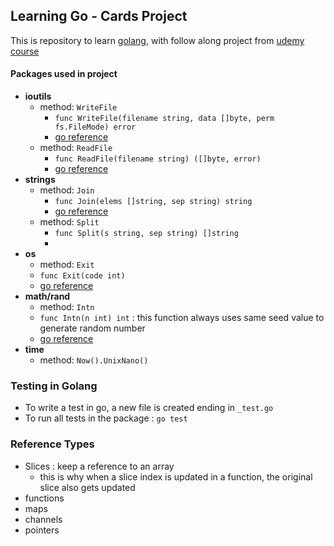## Learning Go - Cards Project 

This is repository to learn [golang](https://go.dev/doc/), with follow along project from [udemy course](https://www.udemy.com/course/go-the-complete-developers-guide/)

#### Packages used in project 
- __ioutils__
    - method: `WriteFile`
        -  `func WriteFile(filename string, data []byte, perm fs.FileMode) error` 
        - [go reference](https://cs.opensource.google/go/go/+/go1.18:src/io/ioutil/ioutil.go;l=45)
    - method: `ReadFile`
        - `func ReadFile(filename string) ([]byte, error)`
        - [go reference](https://cs.opensource.google/go/go/+/go1.18:src/io/ioutil/ioutil.go;l=36)
- __strings__
    - method: `Join`
        - `func Join(elems []string, sep string) string`
        - [go reference](https://cs.opensource.google/go/go/+/refs/tags/go1.18:src/strings/strings.go)
    - method: `Split`
        - `func Split(s string, sep string) []string`
        - 
- __os__
    - method: `Exit`
    - `func Exit(code int)`
    - [go reference](https://pkg.go.dev/os#Exit)
- __math/rand__
    - method: `Intn`
    - ` func Intn(n int) int ` : this function always uses same seed value to generate random number
    - [go reference](https://pkg.go.dev/math/rand@go1.18#Intn)
- __time__
    - method: `Now().UnixNano()`


### Testing in Golang

- To write a test in go, a new file is created ending in `_test.go` 
- To run all tests in the package : `go test`

### Reference Types 
- Slices :  keep a reference to an array 
    - this is why when a slice index is updated in a function, the original slice also gets updated
- functions
- maps
- channels
- pointers